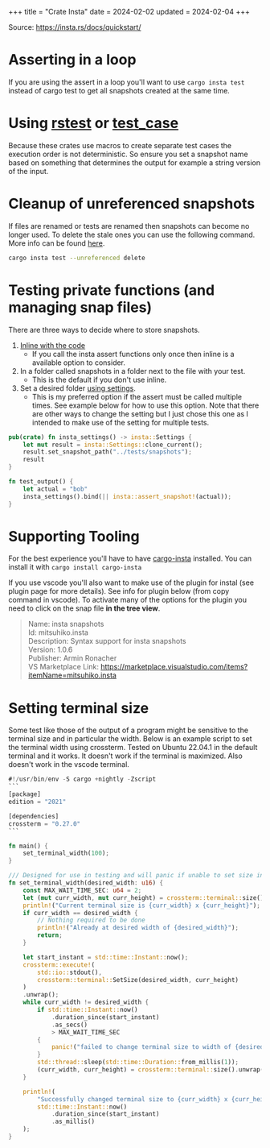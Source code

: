 +++
title = "Crate Insta"
date = 2024-02-02
updated = 2024-02-04
+++

Source: <https://insta.rs/docs/quickstart/>

# Asserting in a loop

If you are using the assert in a loop you'll want to use `cargo insta test` instead of cargo test to get all snapshots created at the same time.

# Using [rstest](https://docs.rs/rstest/latest/rstest/) or [test_case](https://docs.rs/test-case/latest/test_case/)

Because these crates use macros to create separate test cases the execution order is not deterministic.
So ensure you set a snapshot name based on something that determines the output for example a string version of the input.

# Cleanup of unreferenced snapshots

If files are renamed or tests are renamed then snapshots can become no longer used.
To delete the stale ones you can use the following command.
More info can be found [here](https://insta.rs/docs/cli/#test).

```sh
cargo insta test --unreferenced delete
```

# Testing private functions (and managing snap files)

There are three ways to decide where to store snapshots.

1. [Inline with the code](https://insta.rs/docs/quickstart/#inline-snapshots)
   - If you call the insta assert functions only once then inline is a available option to consider.
2. In a folder called snapshots in a folder next to the file with your test.
   - This is the default if you don't use inline.
3. Set a desired folder [using settings](https://docs.rs/insta/latest/insta/struct.Settings.html#method.snapshot_path).
   - This is my preferred option if the assert must be called multiple times. See example below for how to use this option. Note that there are other ways to change the setting but I just chose this one as I intended to make use of the setting for multiple tests.

```rust
pub(crate) fn insta_settings() -> insta::Settings {
    let mut result = insta::Settings::clone_current();
    result.set_snapshot_path("../tests/snapshots");
    result
}

fn test_output() {
    let actual = "bob"
    insta_settings().bind(|| insta::assert_snapshot!(actual));
}
```

# Supporting Tooling

For the best experience you'll have to have [cargo-insta](https://insta.rs/docs/cli/) installed.
You can install it with `cargo install cargo-insta`

If you use vscode you'll also want to make use of the plugin for instal (see plugin page for more details).
See info for plugin below (from copy command in vscode).
To activate many of the options for the plugin you need to click on the snap file **in the tree view**.

> Name: insta snapshots\
> Id: mitsuhiko.insta\
> Description: Syntax support for insta snapshots\
> Version: 1.0.6\
> Publisher: Armin Ronacher\
> VS Marketplace Link: <https://marketplace.visualstudio.com/items?itemName=mitsuhiko.insta>

# Setting terminal size

Some test like those of the output of a program might be sensitive to the terminal size and in particular the width.
Below is an example script to set the terminal width using crossterm.
Tested on Ubuntu 22.04.1 in the default terminal and it works.
It doesn't work if the terminal is maximized.
Also doesn't work in the vscode terminal.

````rust
#!/usr/bin/env -S cargo +nightly -Zscript
```
[package]
edition = "2021"

[dependencies]
crossterm = "0.27.0"
```

fn main() {
    set_terminal_width(100);
}

/// Designed for use in testing and will panic if unable to set size in under 2 seconds
fn set_terminal_width(desired_width: u16) {
    const MAX_WAIT_TIME_SEC: u64 = 2;
    let (mut curr_width, mut curr_height) = crossterm::terminal::size().unwrap();
    println!("Current terminal size is {curr_width} x {curr_height}");
    if curr_width == desired_width {
        // Nothing required to be done
        println!("Already at desired width of {desired_width}");
        return;
    }

    let start_instant = std::time::Instant::now();
    crossterm::execute!(
        std::io::stdout(),
        crossterm::terminal::SetSize(desired_width, curr_height)
    )
    .unwrap();
    while curr_width != desired_width {
        if std::time::Instant::now()
            .duration_since(start_instant)
            .as_secs()
            > MAX_WAIT_TIME_SEC
        {
            panic!("failed to change terminal size to width of {desired_width} in under {MAX_WAIT_TIME_SEC} seconds");
        }
        std::thread::sleep(std::time::Duration::from_millis(1));
        (curr_width, curr_height) = crossterm::terminal::size().unwrap();
    }

    println!(
        "Successfully changed terminal size to {curr_width} x {curr_height} in {} mills",
        std::time::Instant::now()
            .duration_since(start_instant)
            .as_millis()
    );
}
````
